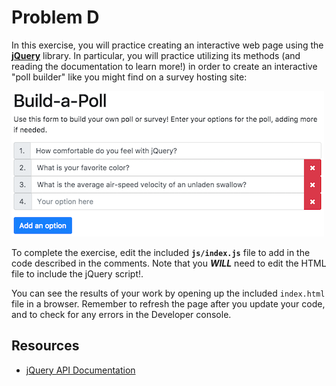 # Problem D

In this exercise, you will practice creating an interactive web page using the [**jQuery**](http://jquery.com/) library. In particular, you will practice utilizing its methods (and reading the documentation to learn more!) in order to create an interactive "poll builder" like you might find on a survey hosting site:

![Example completed exercise](img/example-solution.png)

To complete the exercise, edit the included **`js/index.js`** file to add in the code described in the comments. Note that you ___WILL___ need to edit the HTML file to include the jQuery script!.

You can see the results of your work by opening up the included `index.html` file in a browser. Remember to refresh the page after you update your code, and to check for any errors in the Developer console.

## Resources
- [jQuery API Documentation](http://api.jquery.com/)
